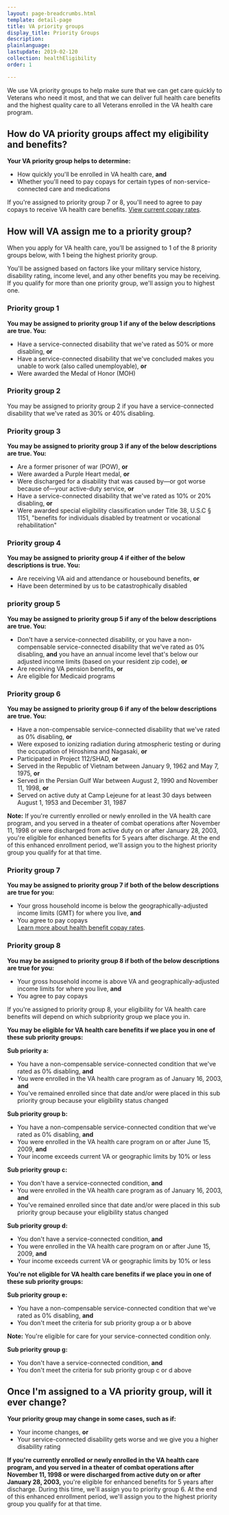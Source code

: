 ```yaml
---
layout: page-breadcrumbs.html
template: detail-page
title: VA priority groups
display_title: Priority Groups
description: 
plainlanguage: 
lastupdate: 2019-02-120
collection: healthEligibility
order: 1

---
```


<div itemscope itemtype="http://schema.org/FAQPage">
<div itemprop="description" class="va-introtext">

We use VA priority groups to help make sure that we can get care quickly to Veterans who need it most, and that we can deliver full health care benefits and the highest quality care to all Veterans enrolled in the VA health care program. 

</div>

<div itemscope itemtype="http://schema.org/Question">
<h2 itemprop="name">How do VA priority groups affect my eligibility and benefits?</h2>
<div itemprop="acceptedAnswer" itemscope itemtype="http://schema.org/Answer">
<div itemprop="text">

**Your VA priority group helps to determine:**
- How quickly you'll be enrolled in VA health care, **and**
- Whether you'll need to pay copays for certain types of non-service-connected care and medications

If you're assigned to priority group 7 or 8, you'll need to agree to pay copays to receive VA health care benefits.
[View current copay rates](https://www.va.gov/HEALTHBENEFITS/cost/copay_rates.asp).

</div>
</div>
</div>

<div itemscope itemtype="http://schema.org/Question">
<h2 itemprop="name">How will VA assign me to a priority group?</h2>
<div itemprop="acceptedAnswer" itemscope itemtype="http://schema.org/Answer">
<div itemprop="text">

When you apply for VA health care, you’ll be assigned to 1 of the 8 priority groups below, with 1 being the highest priority group. 

You'll be assigned based on factors like your military service history, disability rating, income level, and any other benefits you may be receiving. If you qualify for more than one priority group, we'll assign you to highest one. 

<h3>Priority group 1</h3>

**You may be assigned to priority group 1 if any of the below descriptions are true. You:**

- Have a service-connected disability that we've rated as 50% or more disabling, **or**
- Have a service-connected disability that we've concluded makes you unable to work (also called unemployable), **or**
- Were awarded the Medal of Honor (MOH)

<h3>Priority group 2</h3>

You may be assigned to priority group 2 if you have a service-connected disability that we've rated as 30% or 40% disabling.

<h3>Priority group 3</h3>

**You may be assigned to priority group 3 if any of the below descriptions are true. You:**

- Are a former prisoner of war (POW), **or**
- Were awarded a Purple Heart medal, **or**
- Were discharged for a disability that was caused by—or got worse because of—your active-duty service, **or**
- Have a service-connected disability that we've rated as 10% or 20% disabling, **or**
- Were awarded special eligibility classification under Title 38, U.S.C § 1151, "benefits for individuals disabled by treatment or vocational rehabilitation"

<h3>Priority group 4</h3>

**You may be assigned to priority group 4 if either of the below descriptions is true. You:**

- Are receiving VA aid and attendance or housebound benefits, **or**
- Have been determined by us to be catastrophically disabled

<h3>priority group 5</h3>

**You may be assigned to priority group 5 if any of the below descriptions are true. You:**

- Don't have a service-connected disability, or you have a non-compensable service-connected disability that we've rated as 0% disabling, **and** you have an annual income level that's below our adjusted income limits (based on your resident zip code), **or**
- Are receiving VA pension benefits, **or**
- Are eligible for Medicaid programs

<h3>Priority group 6</h3>

**You may be assigned to priority group 6 if any of the below descriptions are true. You:**

- Have a non-compensable service-connected disability that we've rated as 0% disabling, **or**
- Were exposed to ionizing radiation during atmospheric testing or during the occupation of Hiroshima and Nagasaki, **or**
- Participated in Project 112/SHAD, **or**
- Served in the Republic of Vietnam between January 9, 1962 and May 7, 1975, **or**
- Served in the Persian Gulf War between August 2, 1990 and November 11, 1998, **or**
- Served on active duty at Camp Lejeune for at least 30 days between August 1, 1953 and December 31, 1987

**Note:** If you're currently enrolled or newly enrolled in the VA health care program, and you served in a theater of combat operations after November 11, 1998 or were discharged from active duty on or after January 28, 2003, you're eligible for enhanced benefits for 5 years after discharge. At the end of this enhanced enrollment period, we'll assign you to the highest priority group you qualify for at that time.

<h3>Priority group 7</h3>

**You may be assigned to priority group 7 if both of the below descriptions are true for you:**
- Your gross household income is below the geographically-adjusted income limits (GMT) for where you live, **and**
- You agree to pay copays <br>
[Learn more about health benefit copay rates](https://www.va.gov/HEALTHBENEFITS/cost/copay_rates.asp).

<h3>Priority group 8</h3>

**You may be assigned to priority group 8 if both of the below descriptions are true for you:**

- Your gross household income is above VA and geographically-adjusted income limits for where you live, **and**
- You agree to pay copays

If you're assigned to priority group 8, your eligibility for VA health care benefits will depend on which subpriority group we place you in.

**You may be eligible for VA health care benefits if we place you in one of these sub priority groups:**

**Sub priority a:**
- You have a non-compensable service-connected condition that we've rated as 0% disabling, **and**
- You were enrolled in the VA health care program as of January 16, 2003, **and**
- You've remained enrolled since that date and/or were placed in this sub priority group because your eligibility status changed

**Sub priority group b:**
- You have a non-compensable service-connected condition that we've rated as 0% disabling, **and**
- You were enrolled in the VA health care program on or after June 15, 2009, **and**
- Your income exceeds current VA or geographic limits by 10% or less

**Sub priority group c:**
- You don't have a service-connected condition, **and**
- You were enrolled in the VA health care program as of January 16, 2003, **and**
- You've remained enrolled since that date and/or were placed in this sub priority group because your eligibility status changed

**Sub priority group d:**
- You don't have a service-connected condition, **and**
- You were enrolled in the VA health care program on or after June 15, 2009, **and**
- Your income exceeds current VA or geographic limits by 10% or less

**You're not eligible for VA health care benefits if we place you in one of these sub priority groups:**

**Sub priority group e:**
- You have a non-compensable service-connected condition that we've rated as 0% disabling, **and**
- You don't meet the criteria for sub priority group a or b above

**Note:** You're eligible for care for your service-connected condition only.

**Sub priority group g:**
- You don't have a service-connected condition, **and**
- You don't meet the criteria for sub priority group c or d above

</div>
</div>
</div>

<div itemscope itemtype="http://schema.org/Question">
<h2 itemprop="name">Once I'm assigned to a VA priority group, will it ever change?</h2>
<div itemprop="acceptedAnswer" itemscope itemtype="http://schema.org/Answer">
<div itemprop="text">

**Your priority group may change in some cases, such as if:**
- Your income changes, **or**
- Your service-connected disability gets worse and we give you a higher disability rating

**If you're currently enrolled or newly enrolled in the VA health care program, and you served in a theater of combat operations after November 11, 1998 or were discharged from active duty on or after January 28, 2003,** you're eligible for enhanced benefits for 5 years after discharge. During this time, we'll assign you to priority group 6. At the end of this enhanced enrollment period, we'll assign you to the highest priority group you qualify for at that time.

</div>
</div>
</div>
</div>
